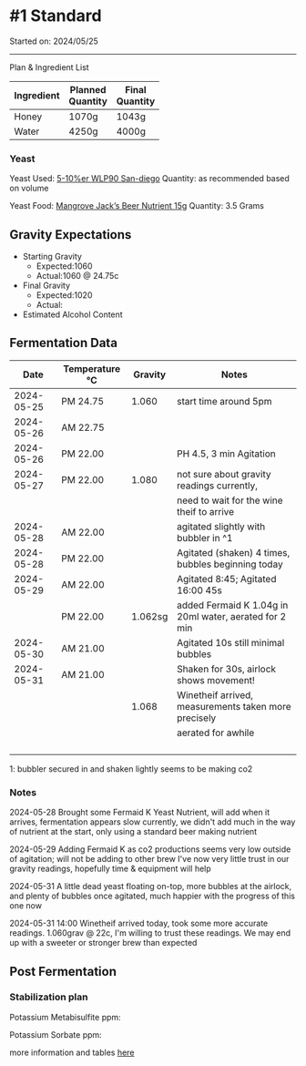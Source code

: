 <h1> #1 Standard </h1>

Started on: 2024/05/25

<hr>

Plan & Ingredient List

| Ingredient | Planned<br/>Quantity | Final<br/>Quantity |
|------------|----------------------|--------------------|
| Honey      | 1070g                | 1043g              |
| Water      | 4250g                | 4000g              |

<h3>Yeast</h3>

Yeast
Used: [5-10%er WLP90 San-diego](https://www.themaltmiller.co.uk/product/wlp090-san-diego-super-yeast/?v=79cba1185463)
Quantity: as recommended based on volume

Yeast
Food: [Mangrove Jack’s Beer Nutrient 15g](https://www.themaltmiller.co.uk/product/mangrove-jacks-beer-nutrient-15g/?v=79cba1185463)
Quantity:  3.5 Grams

<h2>Gravity Expectations</h2>

- Starting Gravity
    - Expected:1060
    - Actual:1060 @ 24.75c
- Final Gravity
    - Expected:1020
    - Actual:
- Estimated Alcohol Content

<h2>Fermentation Data</h2>

| Date       | Temperature  °C | Gravity | Notes                                                  |
|------------|-----------------|---------|--------------------------------------------------------|
| 2024-05-25 | PM 24.75        | 1.060   | start time around 5pm                                  |
| 2024-05-26 | AM 22.75        |         |                                                        |
| 2024-05-26 | PM 22.00        |         | PH 4.5, 3 min Agitation                                |
| 2024-05-27 | PM 22.00        | 1.080   | not sure about gravity readings currently,             |
|            |                 |         | need to wait for the wine theif to arrive              |
| 2024-05-28 | AM 22.00        |         | agitated slightly with bubbler in ^1                   |
| 2024-05-28 | PM 22.00        |         | Agitated (shaken) 4 times, bubbles beginning today     |
| 2024-05-29 | AM 22.00        |         | Agitated 8:45; Agitated 16:00  45s                     |
|            | PM 22.00        | 1.062sg | added Fermaid K 1.04g in 20ml water, aerated for 2 min |
| 2024-05-30 | AM 21.00        |         | Agitated 10s still minimal bubbles                     |
| 2024-05-31 | AM 21.00        |         | Shaken for 30s, airlock shows movement!                |
|            |                 | 1.068   | Winetheif arrived, measurements taken more precisely   |
|            |                 |         | aerated for awhile                                     |
|            |                 |         |                                                        |
|            |                 |         |                                                        |
|            |                 |         |                                                        |
|            |                 |         |                                                        |

1: bubbler secured in and shaken lightly seems to be making co2


<h3> Notes </h3>
2024-05-28 Brought some Fermaid K Yeast Nutrient, will add when it arrives,  fermentation appears slow currently, 
we didn't add much in the way of nutrient at the start, only using a standard beer making nutrient 

2024-05-29 Adding Fermaid K as co2 productions seems very low outside of agitation; will not be adding to other brew
I've now very little trust in our gravity readings, hopefully time & equipment will help

2024-05-31 A little dead yeast floating on-top, more bubbles at the airlock, and plenty of bubbles once agitated,
much happier with the progress of this one now

2024-05-31 14:00 Winetheif arrived today, took some more accurate readings. 1.060grav @ 22c, I'm willing to trust 
these readings. We may end up with a sweeter or stronger brew than expected

<h2>Post Fermentation</h2>

<h3>Stabilization plan</h3>

Potassium Metabisulfite ppm:

Potassium Sorbate ppm:

more information and tables [here](https://meadmaking.wiki/en/process/stabilization)
